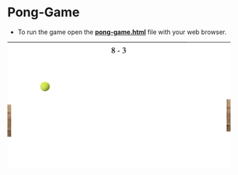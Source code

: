 # Pong-Game

- To run the game open the **[pong-game.html]()** file with your web browser.


![](gui.png)

